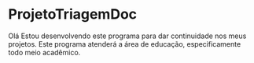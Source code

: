 # ProjetoTriagemDoc
Olá 
Estou desenvolvendo este programa para 
dar continuidade nos meus projetos.
Este programa atenderá a área de 
educação, especificamente todo meio acadêmico.
